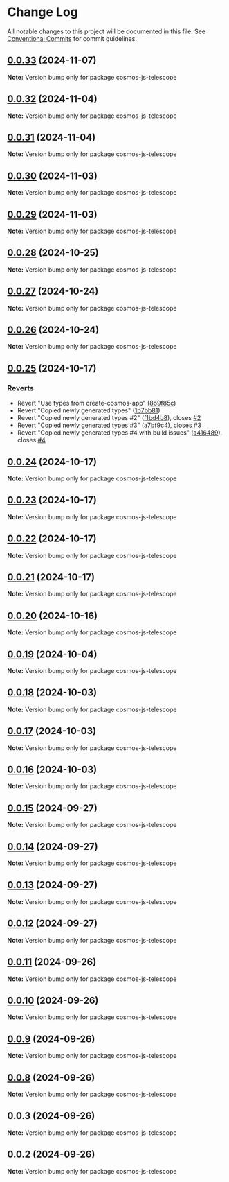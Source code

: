 # Change Log

All notable changes to this project will be documented in this file.
See [Conventional Commits](https://conventionalcommits.org) for commit guidelines.

## [0.0.33](https://github.com/wojciechowskip/cosmos-telescope/compare/cosmos-js-telescope@0.0.32...cosmos-js-telescope@0.0.33) (2024-11-07)

**Note:** Version bump only for package cosmos-js-telescope

## [0.0.32](https://github.com/wojciechowskip/cosmos-telescope/compare/cosmos-js-telescope@0.0.31...cosmos-js-telescope@0.0.32) (2024-11-04)

**Note:** Version bump only for package cosmos-js-telescope

## [0.0.31](https://github.com/wojciechowskip/cosmos-telescope/compare/cosmos-js-telescope@0.0.30...cosmos-js-telescope@0.0.31) (2024-11-04)

**Note:** Version bump only for package cosmos-js-telescope

## [0.0.30](https://github.com/wojciechowskip/cosmos-telescope/compare/cosmos-js-telescope@0.0.29...cosmos-js-telescope@0.0.30) (2024-11-03)

**Note:** Version bump only for package cosmos-js-telescope

## [0.0.29](https://github.com/wojciechowskip/cosmos-telescope/compare/cosmos-js-telescope@0.0.28...cosmos-js-telescope@0.0.29) (2024-11-03)

**Note:** Version bump only for package cosmos-js-telescope

## [0.0.28](https://github.com/wojciechowskip/cosmos-telescope/compare/cosmos-js-telescope@0.0.27...cosmos-js-telescope@0.0.28) (2024-10-25)

**Note:** Version bump only for package cosmos-js-telescope

## [0.0.27](https://github.com/wojciechowskip/cosmos-telescope/compare/cosmos-js-telescope@0.0.26...cosmos-js-telescope@0.0.27) (2024-10-24)

**Note:** Version bump only for package cosmos-js-telescope

## [0.0.26](https://github.com/wojciechowskip/cosmos-telescope/compare/cosmos-js-telescope@0.0.25...cosmos-js-telescope@0.0.26) (2024-10-24)

**Note:** Version bump only for package cosmos-js-telescope

## [0.0.25](https://github.com/wojciechowskip/cosmos-telescope/compare/cosmos-js-telescope@0.0.24...cosmos-js-telescope@0.0.25) (2024-10-17)

### Reverts

- Revert "Use types from create-cosmos-app" ([8b9f85c](https://github.com/wojciechowskip/cosmos-telescope/commit/8b9f85c0222966e85d629f965621d22f2cf5358c))
- Revert "Copied newly generated types" ([1b7bb81](https://github.com/wojciechowskip/cosmos-telescope/commit/1b7bb812abe189794b20f499cc7d75c60ee4d7cd))
- Revert "Copied newly generated types #2" ([f1bd4b8](https://github.com/wojciechowskip/cosmos-telescope/commit/f1bd4b8cca4850b045e80a18fab595736e5d52b5)), closes [#2](https://github.com/wojciechowskip/cosmos-telescope/issues/2)
- Revert "Copied newly generated types #3" ([a7bf9c4](https://github.com/wojciechowskip/cosmos-telescope/commit/a7bf9c46d978b83e9db5c9294f63458007a75977)), closes [#3](https://github.com/wojciechowskip/cosmos-telescope/issues/3)
- Revert "Copied newly generated types #4 with build issues" ([a416489](https://github.com/wojciechowskip/cosmos-telescope/commit/a4164898d9e603b77e09f11afafc7257191727ae)), closes [#4](https://github.com/wojciechowskip/cosmos-telescope/issues/4)

## [0.0.24](https://github.com/wojciechowskip/cosmos-telescope/compare/cosmos-js-telescope@0.0.23...cosmos-js-telescope@0.0.24) (2024-10-17)

**Note:** Version bump only for package cosmos-js-telescope

## [0.0.23](https://github.com/wojciechowskip/cosmos-telescope/compare/cosmos-js-telescope@0.0.22...cosmos-js-telescope@0.0.23) (2024-10-17)

**Note:** Version bump only for package cosmos-js-telescope

## [0.0.22](https://github.com/wojciechowskip/cosmos-telescope/compare/cosmos-js-telescope@0.0.21...cosmos-js-telescope@0.0.22) (2024-10-17)

**Note:** Version bump only for package cosmos-js-telescope

## [0.0.21](https://github.com/wojciechowskip/cosmos-telescope/compare/cosmos-js-telescope@0.0.20...cosmos-js-telescope@0.0.21) (2024-10-17)

**Note:** Version bump only for package cosmos-js-telescope

## [0.0.20](https://github.com/wojciechowskip/cosmos-telescope/compare/cosmos-js-telescope@0.0.19...cosmos-js-telescope@0.0.20) (2024-10-16)

**Note:** Version bump only for package cosmos-js-telescope

## [0.0.19](https://github.com/wojciechowskip/cosmos-telescope/compare/cosmos-js-telescope@0.0.18...cosmos-js-telescope@0.0.19) (2024-10-04)

**Note:** Version bump only for package cosmos-js-telescope

## [0.0.18](https://github.com/wojciechowskip/cosmos-telescope/compare/cosmos-js-telescope@0.0.17...cosmos-js-telescope@0.0.18) (2024-10-03)

**Note:** Version bump only for package cosmos-js-telescope

## [0.0.17](https://github.com/wojciechowskip/cosmos-telescope/compare/cosmos-js-telescope@0.0.16...cosmos-js-telescope@0.0.17) (2024-10-03)

**Note:** Version bump only for package cosmos-js-telescope

## [0.0.16](https://github.com/wojciechowskip/cosmos-telescope/compare/cosmos-js-telescope@0.0.15...cosmos-js-telescope@0.0.16) (2024-10-03)

**Note:** Version bump only for package cosmos-js-telescope

## [0.0.15](https://github.com/wojciechowskip/cosmos-telescope/compare/cosmos-js-telescope@0.0.14...cosmos-js-telescope@0.0.15) (2024-09-27)

**Note:** Version bump only for package cosmos-js-telescope

## [0.0.14](https://github.com/wojciechowskip/cosmos-telescope/compare/cosmos-js-telescope@0.0.13...cosmos-js-telescope@0.0.14) (2024-09-27)

**Note:** Version bump only for package cosmos-js-telescope

## [0.0.13](https://github.com/wojciechowskip/cosmos-telescope/compare/cosmos-js-telescope@0.0.12...cosmos-js-telescope@0.0.13) (2024-09-27)

**Note:** Version bump only for package cosmos-js-telescope

## [0.0.12](https://github.com/wojciechowskip/cosmos-telescope/compare/cosmos-js-telescope@0.0.11...cosmos-js-telescope@0.0.12) (2024-09-27)

**Note:** Version bump only for package cosmos-js-telescope

## [0.0.11](https://github.com/wojciechowskip/cosmos-telescope/compare/cosmos-js-telescope@0.0.10...cosmos-js-telescope@0.0.11) (2024-09-26)

**Note:** Version bump only for package cosmos-js-telescope

## [0.0.10](https://github.com/wojciechowskip/cosmos-telescope/compare/cosmos-js-telescope@0.0.9...cosmos-js-telescope@0.0.10) (2024-09-26)

**Note:** Version bump only for package cosmos-js-telescope

## [0.0.9](https://github.com/wojciechowskip/cosmos-telescope/compare/cosmos-js-telescope@0.0.8...cosmos-js-telescope@0.0.9) (2024-09-26)

**Note:** Version bump only for package cosmos-js-telescope

## [0.0.8](https://github.com/wojciechowskip/cosmos-telescope/compare/cosmos-js-telescope@0.0.3...cosmos-js-telescope@0.0.8) (2024-09-26)

**Note:** Version bump only for package cosmos-js-telescope

## 0.0.3 (2024-09-26)

**Note:** Version bump only for package cosmos-js-telescope

## 0.0.2 (2024-09-26)

**Note:** Version bump only for package cosmos-js-telescope
